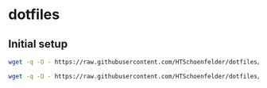 # dotfiles

## Initial setup

``` sh
wget -q -O - https://raw.githubusercontent.com/HTSchoenfelder/dotfiles/main/setup-arch.sh | bash
```

``` sh
wget -q -O - https://raw.githubusercontent.com/HTSchoenfelder/dotfiles/main/setup-ubuntu.sh | bash
```
